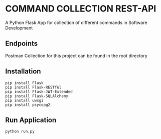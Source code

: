 # COMMAND COLLECTION REST-API
A Python Flask App for collection of different commands in Software Development

## Endpoints
Postman Collection for this project can be found in the root directory

## Installation
```
pip install Flask
pip install Flask-RESTful
pip install Flask-JWT-Extended
pip install Flask-SQLAlchemy
pip install uwsgi
pip install psycopg2
```

## Run Application
```
python run.py
```